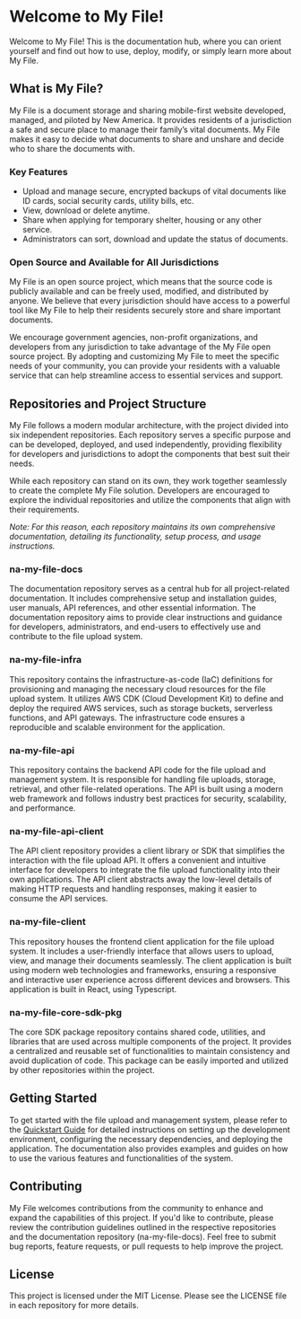 # Welcome to My File!

Welcome to My File! This is the documentation hub, where you can orient yourself and find out how to use, deploy, modify, or simply learn more about My File.

## What is My File?

My File is a document storage and sharing mobile-first website developed, managed, and piloted by New America. It provides residents of a jurisdiction a safe and secure place to manage their family’s vital documents. My File makes it easy to decide what documents to share and unshare and decide who to share the documents with.

### Key Features

- Upload and manage secure, encrypted backups of vital documents like ID cards, social security cards, utility bills, etc.
- View, download or delete anytime.
- Share when applying for temporary shelter, housing or any other service.
- Administrators can sort, download and update the status of documents.

### Open Source and Available for All Jurisdictions

My File is an open source project, which means that the source code is publicly available and can be freely used, modified, and distributed by anyone. We believe that every jurisdiction should have access to a powerful tool like My File to help their residents securely store and share important documents.

We encourage government agencies, non-profit organizations, and developers from any jurisdiction to take advantage of the My File open source project. By adopting and customizing My File to meet the specific needs of your community, you can provide your residents with a valuable service that can help streamline access to essential services and support.

## Repositories and Project Structure

My File follows a modern modular architecture, with the project divided into six independent repositories. Each repository serves a specific purpose and can be developed, deployed, and used independently, providing flexibility for developers and jurisdictions to adopt the components that best suit their needs.

While each repository can stand on its own, they work together seamlessly to create the complete My File solution. Developers are encouraged to explore the individual repositories and utilize the components that align with their requirements.

_Note: For this reason, each repository maintains its own comprehensive documentation, detailing its functionality, setup process, and usage instructions._

### na-my-file-docs

The documentation repository serves as a central hub for all project-related documentation. It includes comprehensive setup and installation guides, user manuals, API references, and other essential information. The documentation repository aims to provide clear instructions and guidance for developers, administrators, and end-users to effectively use and contribute to the file upload system.

### na-my-file-infra

This repository contains the infrastructure-as-code (IaC) definitions for provisioning and managing the necessary cloud resources for the file upload system. It utilizes AWS CDK (Cloud Development Kit) to define and deploy the required AWS services, such as storage buckets, serverless functions, and API gateways. The infrastructure code ensures a reproducible and scalable environment for the application.

### na-my-file-api

This repository contains the backend API code for the file upload and management system. It is responsible for handling file uploads, storage, retrieval, and other file-related operations. The API is built using a modern web framework and follows industry best practices for security, scalability, and performance.

### na-my-file-api-client

The API client repository provides a client library or SDK that simplifies the interaction with the file upload API. It offers a convenient and intuitive interface for developers to integrate the file upload functionality into their own applications. The API client abstracts away the low-level details of making HTTP requests and handling responses, making it easier to consume the API services.

### na-my-file-client

This repository houses the frontend client application for the file upload system. It includes a user-friendly interface that allows users to upload, view, and manage their documents seamlessly. The client application is built using modern web technologies and frameworks, ensuring a responsive and interactive user experience across different devices and browsers. This application is built in React, using Typescript.

### na-my-file-core-sdk-pkg

The core SDK package repository contains shared code, utilities, and libraries that are used across multiple components of the project. It provides a centralized and reusable set of functionalities to maintain consistency and avoid duplication of code. This package can be easily imported and utilized by other repositories within the project.

## Getting Started

To get started with the file upload and management system, please refer to the [Quickstart Guide](quickstart.md) for detailed instructions on setting up the development environment, configuring the necessary dependencies, and deploying the application. The documentation also provides examples and guides on how to use the various features and functionalities of the system.

## Contributing

My File welcomes contributions from the community to enhance and expand the capabilities of this project. If you'd like to contribute, please review the contribution guidelines outlined in the respective repositories and the documentation repository (na-my-file-docs). Feel free to submit bug reports, feature requests, or pull requests to help improve the project.

## License

This project is licensed under the MIT License. Please see the LICENSE file in each repository for more details.
